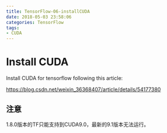 ```yaml
---
title: TensorFlow-06-installCUDA
date: 2018-05-03 23:58:06
categories: TensorFlow
tags:
- CUDA
---
```


# Install CUDA

Install CUDA for tensorflow following this article:

https://blog.csdn.net/weixin_36368407/article/details/54177380

## 注意

1.8.0版本的TF只能支持到CUDA9.0，最新的9.1版本无法运行。